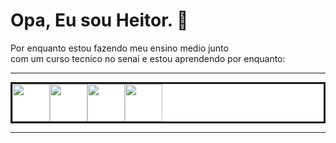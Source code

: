 <head>
  <link rel="stylesheet" type='text/css' href="https://cdn.jsdelivr.net/gh/devicons/devicon@latest/devicon.min.css" />
</head>




<h1>
  Opa, Eu sou Heitor. 🦤
</h1>
<p>
  Por enquanto estou fazendo meu ensino medio junto <br>
  com um curso tecnico no senai e estou aprendendo por enquanto:
  <br>
</p>
<hr>
<div style="display: flex; border: solid; background-color: #FFFFFF">
<img src="https://cdn.jsdelivr.net/gh/devicons/devicon@latest/icons/css3/css3-plain-wordmark.svg" width="60px" />
<img src="https://cdn.jsdelivr.net/gh/devicons/devicon@latest/icons/html5/html5-plain-wordmark.svg"  width="60px"/>
<img src="https://cdn.jsdelivr.net/gh/devicons/devicon@latest/icons/javascript/javascript-original.svg" width="60px" />
<img src="https://cdn.jsdelivr.net/gh/devicons/devicon@latest/icons/github/github-original.svg" width="60px" />
</div>
<hr>
